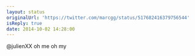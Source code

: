 ```yaml
---
layout: status
originalUrl: 'https://twitter.com/marcgg/status/517682416379756544'
isReply: true
date: 2014-10-02 14:28:00
---
```


@julienXX oh me oh my
